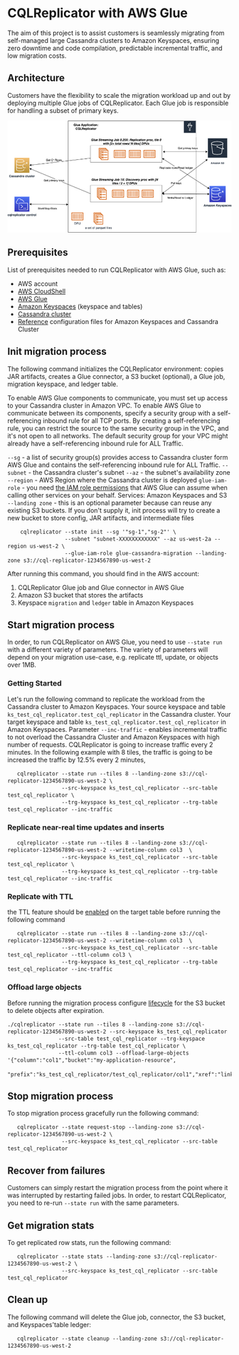 # CQLReplicator with AWS Glue
The aim of this project is to assist customers is seamlessly migrating from self-managed large Cassandra clusters to Amazon Keyspaces,
ensuring zero downtime and code compilation, predictable incremental traffic, and low migration costs.

## Architecture
Customers have the flexibility to scale the migration workload up and out by deploying multiple Glue jobs of CQLReplicator. 
Each Glue job is responsible for handling a subset of primary keys. 

![](../architecture-glue.png "CQLReplicator on Glue")

## Prerequisites
List of prerequisites needed to run CQLReplicator with AWS Glue, such as:

- AWS account
- [AWS CloudShell](https://aws.amazon.com/cloudshell/)
- [AWS Glue](https://aws.amazon.com/glue/)
- [Amazon Keyspaces](https://aws.amazon.com/keyspaces/) (keyspace and tables)
- [Cassandra cluster](https://docs.aws.amazon.com/prescriptive-guidance/latest/patterns/deploy-a-cassandra-cluster-on-amazon-ec2-with-private-static-ips-to-avoid-rebalancing.html)
- [Reference](https://docs.datastax.com/en/developer/java-driver/4.3/manual/core/configuration/reference/) configuration 
files for Amazon Keyspaces and Cassandra Cluster

## Init migration process
The following command initializes the CQLReplicator environment: copies JAR artifacts, creates a Glue connector, 
a S3 bucket (optional), a Glue job, migration keyspace, and ledger table. 

To enable AWS Glue components to communicate, you must set up access to your Cassandra cluster in Amazon VPC. 
To enable AWS Glue to communicate between its components, specify a security group with a self-referencing inbound rule 
for all TCP ports. By creating a self-referencing rule, you can restrict the source to the same security group in the VPC, 
and it's not open to all networks. The default security group for your VPC might already have a self-referencing inbound rule 
for ALL Traffic.

`--sg` - a list of security group(s) provides access to Cassandra cluster form AWS Glue and contains the self-referencing 
inbound rule for ALL Traffic.
`--subnet` - the Cassandra cluster's subnet
`--az` - the subnet's availability zone
`--region` - AWS Region where the Cassandra cluster is deployed 
`glue-iam-role` - you need [the IAM role permissions](https://docs.aws.amazon.com/glue/latest/dg/create-an-iam-role.html)
that AWS Glue can assume when calling other services on your behalf. Services: Amazon Keyspaces and S3
`--landing zone` - this is an optional parameter because can reuse any existing S3 buckets. 
If you don't supply it, init process will try to create a new bucket to store config, JAR artifacts, and intermediate files

```shell
    cqlreplicator --state init --sg '"sg-1","sg-2"' \ 
                  --subnet "subnet-XXXXXXXXXXXX" --az us-west-2a --region us-west-2 \ 
                  --glue-iam-role glue-cassandra-migration --landing-zone s3://cql-replicator-1234567890-us-west-2
```
After running this command, you should find in the AWS account:
1. CQLReplicator Glue job and Glue connector in AWS Glue
2. Amazon S3 bucket that stores the artifacts
3. Keyspace `migration` and `ledger` table in Amazon Keyspaces

## Start migration process
In order, to run CQLReplicator on AWS Glue, you need to use `--state run` with a different variety of parameters.
The variety of parameters will depend on your migration use-case, e.g. replicate ttl, update, or objects over 1MB.

### Getting Started
Let's run the following command to replicate the workload from the Cassandra cluster to Amazon Keyspaces.
Your source keyspace and table `ks_test_cql_replicator.test_cql_replicator` in the Cassandra cluster.
Your target keyspace and table `ks_test_cql_replicator.test_cql_replicator` in Amazon Keyspaces.
Parameter `--inc-traffic` - enables incremental traffic to not overload the Cassandra Cluster and Amazon Keyspaces
with high number of requests. CQLReplicator is going to increase traffic every 2 minutes. In the following
example with 8 tiles, the traffic is going to be increased the traffic by 12.5% every 2 minutes,

```shell
   cqlreplicator --state run --tiles 8 --landing-zone s3://cql-replicator-1234567890-us-west-2 \
                 --src-keyspace ks_test_cql_replicator --src-table test_cql_replicator \ 
                 --trg-keyspace ks_test_cql_replicator --trg-table test_cql_replicator --inc-traffic
```

### Replicate near-real time updates and inserts
```shell
   cqlreplicator --state run --tiles 8 --landing-zone s3://cql-replicator-1234567890-us-west-2 --writetime-column col3  \
                 --src-keyspace ks_test_cql_replicator --src-table test_cql_replicator \ 
                 --trg-keyspace ks_test_cql_replicator --trg-table test_cql_replicator --inc-traffic
```

### Replicate with TTL
the TTL feature should be [enabled](https://docs.aws.amazon.com/keyspaces/latest/devguide/TTL-how-it-works.html#ttl-howitworks_enabling) 
on the target table before running the following command
```shell
   cqlreplicator --state run --tiles 8 --landing-zone s3://cql-replicator-1234567890-us-west-2 --writetime-column col3  \
                 --src-keyspace ks_test_cql_replicator --src-table test_cql_replicator --ttl-column col3 \ 
                 --trg-keyspace ks_test_cql_replicator --trg-table test_cql_replicator --inc-traffic
```

### Offload large objects
Before running the migration process configure [lifecycle](https://docs.aws.amazon.com/AmazonS3/latest/userguide/intro-lifecycle-rules.html)
for the S3 bucket to delete objects after expiration.
```shell
./cqlreplicator --state run --tiles 8 --landing-zone s3://cql-replicator-1234567890-us-west-2 --src-keyspace ks_test_cql_replicator 
                --src-table test_cql_replicator --trg-keyspace ks_test_cql_replicator --trg-table test_cql_replicator \ 
                --ttl-column col3 --offload-large-objects '{"column":"col1","bucket":"my-application-resource",
                                          "prefix":"ks_test_cql_replicator/test_cql_replicator/col1","xref":"link"}'
```

## Stop migration process
To stop migration process gracefully run the following command:
```shell
   cqlreplicator --state request-stop --landing-zone s3://cql-replicator-1234567890-us-west-2 \ 
                 --src-keyspace ks_test_cql_replicator --src-table test_cql_replicator
```

## Recover from failures
Customers can simply restart the migration process from the point where it was interrupted by restarting failed jobs.
In order, to restart CQLReplicator, you need to re-run `--state run` with the same parameters.

## Get migration stats
To get replicated row stats, run the following command:
```shell
   cqlreplicator --state stats --landing-zone s3://cql-replicator-1234567890-us-west-2 \ 
                 --src-keyspace ks_test_cql_replicator --src-table test_cql_replicator
```

## Clean up
The following command will delete the Glue job, connector, the S3 bucket, and Keyspaces'table ledger:

```shell
   cqlreplicator --state cleanup --landing-zone s3://cql-replicator-1234567890-us-west-2
```
